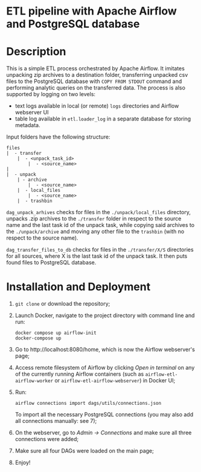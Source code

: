 # ETL pipeline with Apache Airflow and PostgreSQL database

# Description
This is a simple ETL process orchestrated by Apache Airflow. It imitates unpacking zip archives to a destination folder, transferring unpacked csv files to the PostgreSQL database with `COPY FROM STDOUT` command and performing analytic queries on the transferred data. The process is also supported by logging on two levels:
- text logs available in local (or remote) `logs` directories and Airflow webserver UI
- table log available in `etl.loader_log` in a separate database for storing metadata.

Input folders have the following structure:
```
files
|  - transfer
    |  - <unpack_task_id>
        |  - <source_name>
|
|  - unpack
    | - archive
        |  - <source_name>
    |  - local_files
        |  - <source_name>
    |  - trashbin
```

`dag_unpack_arhives` checks for files in the `./unpack/local_files` directory, unpacks .zip archives to the `./transfer` folder in respect to the source name and the last task id of the unpack task, while copying said archives to the `./unpack/archive` and moving any other file to the `trashbin` (with no respect to the source name).

`dag_transfer_files_to_db` checks for files in the `./transfer/X/S` directories for all sources, where X is the last task id of the unpack task. It then puts found files to PostgreSQL database.

# Installation and Deployment
1. `git clone` or download the repository;
2. Launch Docker, navigate to the project directory with command line and run:
   
   ```
   docker compose up airflow-init
   docker-compose up
   ```

3. Go to http://localhost:8080/home, which is now the Airflow webserver's page;
4. Access remote filesystem of Airflow by clicking *Open in terminal* on any of the currently running Airflow containers (such as `airflow-etl-airflow-worker` or `airflow-etl-airflow-webserver`) in Docker UI;
5. Run:

   `airflow connections import dags/utils/connections.json`
   
   To import all the necessary PostgreSQL connections (you may also add all connections manually: see 7);
6. On the webserver, go to *Admin -> Connections* and make sure all three connections were added;
7. Make sure all four DAGs were loaded on the main page;
8. Enjoy!
